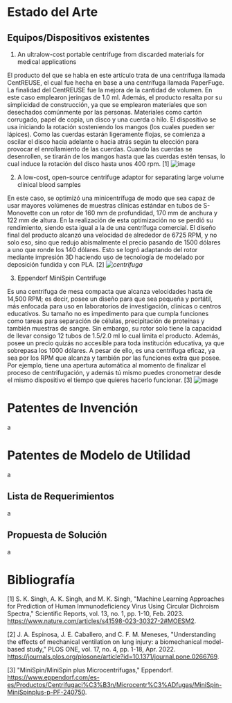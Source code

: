 # Estado del Arte
## Equipos/Dispositivos existentes

1) An ultralow-cost portable centrifuge from discarded materials for medical applications
   
El producto del que se habla en este artículo trata de una centrífuga llamada CentREUSE, el cual fue hecha en base a una centrífuga llamada PaperFuge. La finalidad del CentREUSE fue la mejora de la cantidad de volumen. En este caso emplearon jeringas de 1.0 ml. Además, el producto resalta por su simplicidad de construcción, ya que se emplearon materiales que son desechados comúnmente por las personas. Materiales como cartón corrugado, papel de copia, un disco y una cuerda o hilo.
El dispositivo se usa iniciando la rotación sosteniendo los mangos (los cuales pueden ser lápices). Como las cuerdas estarán ligeramente flojas, se comienza a oscilar el disco hacia adelante o hacia atrás según tu elección para provocar el enrollamiento de las cuerdas. Cuando las cuerdas se desenrollen, se tirarán de los mangos hasta que las cuerdas estén tensas, lo cual induce la rotación del disco hasta unos 400 rpm. [1]
![image](https://github.com/user-attachments/assets/b6f62208-a959-4dfb-8178-d6a8d85986c4)


2) A low-cost, open-source centrifuge adaptor for separating large volume clinical blood samples
   
   
En este caso, se optimizó una minicentrífuga de modo que sea capaz de usar mayores volúmenes de muestras clínicas estándar en tubos de S-Monovette con un rotor de 160 mm de profundidad, 170 mm de anchura y 122 mm de altura. En la realización de esta optimización no se perdió su rendimiento, siendo esta igual a la de una centrífuga comercial. 
El diseño final del producto alcanzó una  velocidad de alrededor de 6725 RPM, y no solo eso, sino que redujo abismalmente el precio pasando de 1500 dólares a uno que ronde los 140 dólares. Esto se logró adaptando del rotor mediante impresión 3D haciendo uso de tecnología de modelado por deposición fundida y con PLA. [2]
_![centrifuga](https://github.com/user-attachments/assets/d81a8968-1e0e-44f3-a75e-b3c79717926f)_

3) Eppendorf MiniSpin Centrifuge
   
   
Es una centrífuga de mesa compacta que alcanza velocidades hasta de 14,500 RPM; es decir, posee un diseño para que sea pequeña y portátil, más enfocada para uso en laboratorios de investigación, clínicas o centros educativos.
Su tamaño no es impedimento para que cumpla funciones como tareas para separación de células, precipitación de proteínas y también muestras de sangre. Sin embargo, su rotor solo tiene la capacidad de llevar consigo 12 tubos de 1.5/2.0 ml lo cual limita el producto. Además, posee un precio quizás no accesible para toda institución educativa, ya que sobrepasa los 1000 dólares.
A pesar de ello, es una centrífuga eficaz, ya sea por los RPM que alcanza y también por las funciones extra que posee. Por ejemplo, tiene una apertura automática al momento de finalizar el proceso de centrifugación, y además tú mismo puedes cronometrar desde el mismo dispositivo el tiempo que quieres hacerlo funcionar. [3]
![image](https://github.com/user-attachments/assets/fdb9b41d-7527-445c-a3c3-576c97decae8)

# Patentes de Invención
a
# Patentes de Modelo de Utilidad
a
## Lista de Requerimientos
a
## Propuesta de Solución
a

# Bibliografía
[1] S. K. Singh, A. K. Singh, and M. K. Singh, "Machine Learning Approaches for Prediction of Human Immunodeficiency Virus Using Circular Dichroism Spectra," Scientific Reports, vol. 13, no. 1, pp. 1-10, Feb. 2023. https://www.nature.com/articles/s41598-023-30327-2#MOESM2.

[2] J. A. Espinosa, J. E. Caballero, and C. F. M. Meneses, "Understanding the effects of mechanical ventilation on lung injury: a biomechanical model-based study," PLOS ONE, vol. 17, no. 4, pp. 1-18, Apr. 2022. https://journals.plos.org/plosone/article?id=10.1371/journal.pone.0266769.

[3] "MiniSpin/MiniSpin plus Microcentrífugas," Eppendorf. https://www.eppendorf.com/es-es/Productos/Centrifugaci%C3%B3n/Microcentr%C3%ADfugas/MiniSpin-MiniSpinplus-p-PF-240750.
